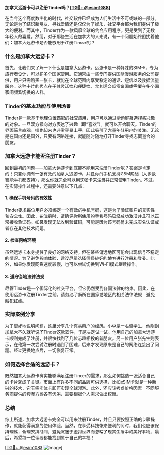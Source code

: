 **加拿大远游卡可以注册Tinder吗？[[TG💪+ @esim1088](https://t.me/s/esim1088)]**

在当今这个高度数字化的时代，社交软件已经成为人们生活中不可或缺的一部分。无论是为了结识新朋友、寻找爱情还是仅仅为了娱乐，社交平台都为我们提供了极大的便利。而其中，Tinder作为一款风靡全球的约会应用程序，更是受到了无数年轻人的喜爱。然而，对于那些生活在加拿大的人来说，有一个问题始终困扰着他们：加拿大远游卡是否能够用于注册Tinder呢？

### 什么是加拿大远游卡？

首先，让我们来了解一下什么是加拿大远游卡。远游卡是一种特殊的SIM卡，专为旅行者设计，可以在多个国家使用。它通常由一些专门提供国际漫游服务的公司提供，用户只需购买一张卡，就能在全球范围内享受稳定的通话、短信以及数据流量服务。这种卡片的优点在于其灵活性和便捷性，尤其适合经常出国或需要在多个国家间频繁切换的人群。

### Tinder的基本功能与使用场景

Tinder是一款基于地理位置匹配的社交应用，用户可以通过滑动屏幕选择感兴趣的对象。一旦双方都向对方表达了兴趣（即“喜欢”），就可以开始聊天。Tinder的界面简单直观，操作起来也非常容易上手，因此吸引了大量年轻用户的关注。无论是在国内还是国外，只要有网络连接，就能随时随地打开Tinder寻找志同道合的朋友。

### 加拿大远游卡能否注册Tinder？

回到最初的问题——加拿大远游卡到底能不能用来注册Tinder呢？答案是肯定的！只要你拥有一张有效的加拿大远游卡，并且你的手机支持GSM网络（大多数智能手机都支持），那么你就完全可以用这张卡来注册并正常使用Tinder。不过，在实际操作过程中，还需要注意以下几点：

#### 1. 确保手机号码的有效性
Tinder要求每位用户必须绑定一个有效的手机号码，这是为了验证账户的真实性和安全性。因此，在注册时，请确保你所使用的手机号码已经成功激活并且可以正常接收验证码。如果发现无法收到验证码，可能是因为该号码尚未完成实名认证或者存在其他技术问题。

#### 2. 检查网络环境
虽然远游卡本身提供了良好的网络支持，但在某些偏远地区可能会出现信号不稳定的情况。为了避免影响体验，建议尽量选择信号较好的地方进行注册和登录。此外，如果你发现网络速度较慢，也可以尝试切换到Wi-Fi模式继续操作。

#### 3. 遵守当地法律法规
尽管Tinder是一个国际化的社交平台，但它仍然受到各国法律的约束。因此，在使用远游卡注册Tinder之前，请务必了解所在国家或地区的相关法律法规，避免触犯红线。

### 实际案例分享

为了更好地说明问题，这里分享几个真实用户的经历。小李是一名留学生，他刚到加拿大不久就听说了Tinder这款软件，于是决定试一试。他用自己的加拿大远游卡顺利完成了注册，并很快找到了几位志趣相投的新朋友。另一位用户张先生则表示，在他第一次尝试注册时遇到了困难，后来才发现原来是自己的网络连接出了问题。经过更换地点后，一切恢复正常。

### 如何选择合适的远游卡？

既然加拿大远游卡确实能够满足注册Tinder的需求，那么如何挑选一张适合自己的卡片就成了关键。市面上有许多不同的品牌可供选择，比如eSIM卡就是一种新兴的技术，它无需实体卡即可实现全球漫游。此外，还应该考虑价格因素，不同服务商提供的套餐方案各有优劣，需要根据个人需求做出权衡。

### 总结

综上所述，加拿大远游卡完全可以用来注册Tinder，并且只要按照正确的步骤操作，就能获得满意的使用体验。当然，在享受科技带来便利的同时，我们也应该保持理性，合理安排时间，避免沉迷于虚拟世界而忽略了现实生活中的美好事物。最后，希望每一位读者都能找到属于自己的幸福！

[[TG💪+ @esim1088](https://t.me/s/esim1088) ![Image](https://i.postimg.cc/4NQfJmqS/Snipaste-2025-05-13-00-14-12.png)]